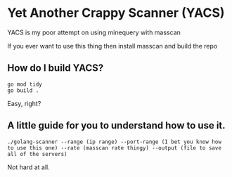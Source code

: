 # Yet Another Crappy Scanner (YACS)
YACS is my poor attempt on using minequery with masscan

If you ever want to use this thing then install masscan and build the repo

## How do I build YACS?
```
go mod tidy
go build .
```
Easy, right?

## A little guide for you to understand how to use it.
```
./golang-scanner --range (ip range) --port-range (I bet you know how to use this one) --rate (masscan rate thingy) --output (file to save all of the servers)
```
Not hard at all.
